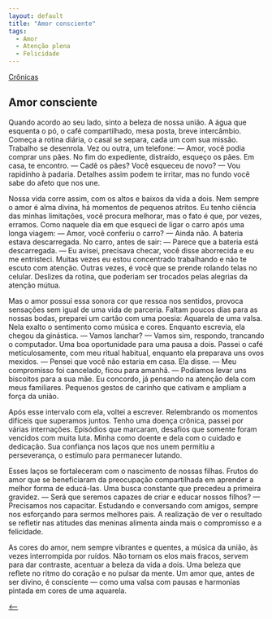 ```yaml
---
layout: default
title: "Amor consciente"
tags:
  - Amor
  - Atenção plena
  - Felicidade
--- 
```




[Crônicas](./)

## Amor consciente

Quando acordo ao seu lado, sinto a beleza de nossa união. A água que esquenta o pó, o café compartilhado, mesa posta, breve intercâmbio. Começa a rotina diária, o casal se separa, cada um com sua missão. Trabalho se desenrola. Vez ou outra, um telefone: — Amor, você podia comprar uns pães. No fim do expediente, distraído, esqueço os pães. Em casa, te encontro. — Cadê os pães? Você esqueceu de novo? — Vou rapidinho à padaria. Detalhes assim podem te irritar, mas no fundo você sabe do afeto que nos une.

Nossa vida corre assim, com os altos e baixos da vida a dois. Nem sempre o amor é alma divina, há momentos de pequenos atritos. Eu tenho ciência das minhas limitações, você procura melhorar, mas o fato é que, por vezes, erramos. Como naquele dia em que esqueci de ligar o carro após uma longa viagem: — Amor, você conferiu o carro? — Ainda não. A bateria estava descarregada. No carro, antes de sair: — Parece que a bateria está descarregada. — Eu avisei, precisava checar, você disse aborrecida e eu me entristeci. Muitas vezes eu estou concentrado trabalhando e não te escuto com atenção. Outras vezes, é você que se prende rolando telas no celular. Deslizes da rotina, que poderiam ser trocados pelas alegrias da atenção mútua.

Mas o amor possui essa sonora cor que ressoa nos sentidos, provoca sensações sem igual de uma vida de parceria. Faltam poucos dias para as nossas bodas, preparei um cartão com uma poesia: Aquarela de uma valsa. Nela exalto o sentimento como música e cores. Enquanto escrevia, ela chegou da ginástica. — Vamos lanchar? — Vamos sim, respondo, trancando o computador. Uma boa oportunidade para uma pausa a dois. Passei o café meticulosamente, com meu ritual habitual, enquanto ela preparava uns ovos mexidos. — Pensei que você não estaria em casa. Ela disse. — Meu compromisso foi cancelado, ficou para amanhã. — Podíamos levar uns biscoitos para a sua mãe. Eu concordo, já pensando na atenção dela com meus familiares. Pequenos gestos de carinho que cativam e ampliam a força da união.

Após esse intervalo com ela, voltei a escrever. Relembrando os momentos difíceis que superamos juntos. Tenho uma doença crônica, passei por várias internações. Episódios que marcaram, desafios que somente foram vencidos com muita luta. Minha como doente e dela com o cuidado e dedicação. Sua confiança nos laços que nos unem permitiu a perseverança, o estímulo para permanecer lutando.

Esses laços se fortaleceram com o nascimento de nossas filhas. Frutos do amor que se beneficiaram da preocupação compartilhada em aprender a melhor forma de educá-las.  Uma busca constante que precedeu a primeira gravidez. — Será que seremos capazes de criar e educar nossos filhos? — Precisamos nos capacitar. Estudando e conversando com amigos, sempre nos esforçando para sermos melhores pais. A realização de ver o resultado se refletir nas atitudes das meninas alimenta ainda mais o compromisso e a felicidade.

As cores do amor, nem sempre vibrantes e quentes, a música da união, às vezes interrompida por ruídos. Não tornam os elos mais fracos, servem para dar contraste, acentuar a beleza da vida a dois. Uma beleza que reflete no ritmo do coração e no pulsar da mente. Um amor que, antes de ser divino, é consciente — como uma valsa com pausas e harmonias pintada em cores de uma aquarela.

[<--](./)